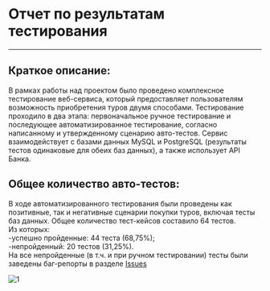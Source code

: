 # Отчет по результатам тестирования  
***
## Краткое описание: ##
В рамках работы над проектом было проведено комплексное тестирование веб-сервиса, который предоставляет пользователям возможность приобретения туров двумя способами. Тестирование проходило в два этапа: первоначальное ручное тестирование и последующее автоматизированное тестирование, согласно написанному и утвержденному сценарию авто-тестов. Сервис взаимодействует с базами данных MySQL и PostgreSQL (результаты тестов одинаковые для обеих баз данных), а также использует API Банка.  
## Общее количество авто-тестов: ##
В ходе автоматизированного тестирования были проведены как позитивные, так и негативные сценарии покупки туров, включая тесты баз данных. Общее количество тест-кейсов составило 64 тестов.  
Из которых:  
-успешно пройденные: 44 теста (68,75%);  
-непройденный: 20 тестов (31,25%).  
На все непройденные (в т.ч. и при ручном тестировании) тесты были заведены баг-репорты в разделе [Issues](https://github.com/Maksim-Shalaev/Diploma/issues) 

![1](https://drive.google.com/file/d/1TTHES0AYj1Ih2rHU6CX4rwLmg1UIdgS9/view?usp=sharing)
